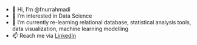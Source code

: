 - 👋 Hi, I’m @fnurrahmadi
- 👀 I’m interested in Data Science
- 🌱 I’m currently re-learning relational database, statistical analysis tools, data visualization, machine learning modelling
- 📫 Reach me via [LinkedIn](https://www.linkedin.com/in/fakhri-nurrahmadi-7b2976178/)

<!---
fnurrahmadi/fnurrahmadi is a ✨ special ✨ repository because its `README.md` (this file) appears on your GitHub profile.
You can click the Preview link to take a look at your changes.
--->
